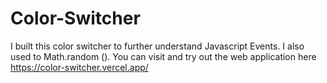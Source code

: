# Color-Switcher

I built this color switcher to further understand Javascript Events. I also used to Math.random (). 
You can visit and try out the web application here https://color-switcher.vercel.app/
